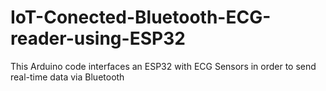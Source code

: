 # IoT-Conected-Bluetooth-ECG-reader-using-ESP32
This Arduino code interfaces an ESP32 with ECG Sensors in order to send real-time data via Bluetooth
